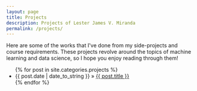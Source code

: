 ```yaml
---
layout: page
title: Projects
description: Projects of Lester James V. Miranda
permalink: /projects/
---
```


Here are some of the works that I've done from my side-projects and 
course requirements. These projects revolve around the topics of machine
learning and data science, so I hope you enjoy reading through them!

<ul>
    {% for post in site.categories.projects %}
    <li>
        <span>{{ post.date | date_to_string }}</span> » <a href="{{ post.url }}" title="{{ post.title }}">{{ post.title }}</a>
    </li>
    {% endfor %}
</ul>
